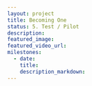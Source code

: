 ```yaml
---
layout: project
title: Becoming One
status: 5. Test / Pilot
description:
featured_image:
featured_video_url:
milestones:
  - date:
    title:
    description_markdown:
---
```


